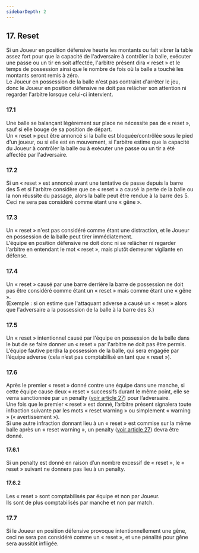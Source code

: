 ```yaml
---
sidebarDepth: 2
---
```


## 17. Reset
Si un Joueur en position défensive heurte les montants ou fait vibrer la table assez fort pour que la capacité de l'adversaire à contrôler la balle, exécuter une passe ou un tir en soit affectée, l'arbitre présent dira « reset » et le temps de possession ainsi que le nombre de fois où la balle a touché les montants seront remis à zéro. <br>
Le Joueur en possession de la balle n'est pas contraint d'arrêter le jeu, donc le Joueur en position défensive ne doit pas relâcher son attention ni regarder l'arbitre lorsque celui-ci intervient.

### 17.1
Une balle se balançant légèrement sur place ne nécessite pas de « reset », sauf si elle bouge de sa position de départ. <br>
Un « reset » peut être annoncé si la balle est bloquée/contrôlée sous le pied d'un joueur, ou si elle est en mouvement, si l'arbitre estime que la capacité du Joueur à contrôler la balle ou à exécuter une passe ou un tir a été affectée par l'adversaire.

### 17.2
Si un « reset » est annoncé avant une tentative de passe depuis la barre des 5 et si l'arbitre considère que ce « reset » a causé la perte de la balle ou la non réussite du passage, alors la balle peut être rendue à la barre des 5. <br>
Ceci ne sera pas considéré comme étant une « gêne ».

### 17.3
Un « reset » n'est pas considéré comme étant une distraction, et le Joueur en possession de la balle peut tirer immédiatement. <br>
L'équipe en position défensive ne doit donc ni se relâcher ni regarder l'arbitre en entendant le mot « reset », mais plutôt demeurer vigilante en défense.

### 17.4
Un « reset » causé par une barre derrière la barre de possession ne doit pas être considéré comme étant un « reset » mais comme étant une « gêne ». <br>
(Exemple : si on estime que l'attaquant adverse a causé un « reset » alors que l'adversaire a la possession de la balle à la barre des 3.)

### 17.5
Un « reset » intentionnel causé par l'équipe en possession de la balle dans le but de se faire donner un « reset » par l'arbitre ne doit pas être permis. <br>
L’équipe fautive perdra la possession de la balle, qui sera engagée par l’équipe adverse (cela n’est pas comptabilisé en tant que « reset »).

### 17.6
Après le premier « reset » donné contre une équipe dans une manche, si cette équipe cause deux « reset » successifs durant le même point, elle se verra sanctionnée par un penalty ([voir article 27](./Penalty)) pour l’adversaire. <br>
Une fois que le premier « reset » est donné, l’arbitre présent signalera toute infraction suivante par les mots « reset warning » ou simplement « warning » (« avertissement »). <br>
Si une autre infraction donnant lieu à un « reset » est commise sur la même balle après un « reset warning », un penalty ([voir article 27](./Penalty)) devra être donné.

#### 17.6.1
Si un penalty est donné en raison d’un nombre excessif de « reset », le « reset » suivant ne donnera pas lieu à un penalty.

#### 17.6.2
Les « reset » sont comptabilisés par équipe et non par Joueur. <br>
Ils sont de plus comptabilisés par manche et non par match.

### 17.7
Si le Joueur en position défensive provoque intentionnellement une gêne, ceci ne sera pas considéré comme un « reset », et une pénalité pour gêne sera aussitôt infligée.